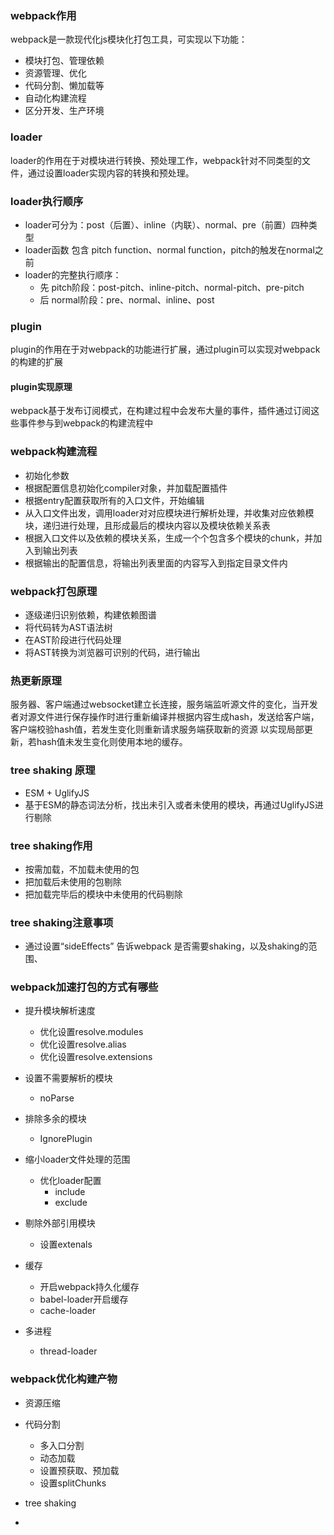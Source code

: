 ### webpack作用
webpack是一款现代化js模块化打包工具，可实现以下功能：
- 模块打包、管理依赖
- 资源管理、优化
- 代码分割、懒加载等
- 自动化构建流程
- 区分开发、生产环境

### loader
loader的作用在于对模块进行转换、预处理工作，webpack针对不同类型的文件，通过设置loader实现内容的转换和预处理。

### loader执行顺序
- loader可分为：post（后置）、inline（内联）、normal、pre（前置）四种类型
- loader函数 包含 pitch function、normal function，pitch的触发在normal之前
- loader的完整执行顺序：
    - 先 pitch阶段：post-pitch、inline-pitch、normal-pitch、pre-pitch
    - 后 normal阶段：pre、normal、inline、post
### plugin
plugin的作用在于对webpack的功能进行扩展，通过plugin可以实现对webpack的构建的扩展

#### plugin实现原理
webpack基于发布订阅模式，在构建过程中会发布大量的事件，插件通过订阅这些事件参与到webpack的构建流程中

### webpack构建流程
- 初始化参数
- 根据配置信息初始化compiler对象，并加载配置插件
- 根据entry配置获取所有的入口文件，开始编辑
- 从入口文件出发，调用loader对对应模块进行解析处理，并收集对应依赖模块，递归进行处理，且形成最后的模块内容以及模块依赖关系表
- 根据入口文件以及依赖的模块关系，生成一个个包含多个模块的chunk，并加入到输出列表
- 根据输出的配置信息，将输出列表里面的内容写入到指定目录文件内

### webpack打包原理
- 逐级递归识别依赖，构建依赖图谱
- 将代码转为AST语法树
- 在AST阶段进行代码处理
- 将AST转换为浏览器可识别的代码，进行输出

### 热更新原理
服务器、客户端通过websocket建立长连接，服务端监听源文件的变化，当开发者对源文件进行保存操作时进行重新编译并根据内容生成hash，发送给客户端，客户端校验hash值，若发生变化则重新请求服务端获取新的资源 以实现局部更新，若hash值未发生变化则使用本地的缓存。

### tree shaking 原理
- ESM + UglifyJS
- 基于ESM的静态词法分析，找出未引入或者未使用的模块，再通过UglifyJS进行剔除

### tree shaking作用
- 按需加载，不加载未使用的包
- 把加载后未使用的包剔除
- 把加载完毕后的模块中未使用的代码剔除

### tree shaking注意事项
- 通过设置“sideEffects” 告诉webpack 是否需要shaking，以及shaking的范围、

### webpack加速打包的方式有哪些
- 提升模块解析速度
    - 优化设置resolve.modules
    - 优化设置resolve.alias
    - 优化设置resolve.extensions
- 设置不需要解析的模块
    - noParse
- 排除多余的模块
    - IgnorePlugin
- 缩小loader文件处理的范围
    - 优化loader配置
        - include
        - exclude
- 剔除外部引用模块
    - 设置extenals

- 缓存
    - 开启webpack持久化缓存
    - babel-loader开启缓存
    - cache-loader

- 多进程
    - thread-loader

### webpack优化构建产物
- 资源压缩
- 代码分割
    - 多入口分割
    - 动态加载
    - 设置预获取、预加载
    - 设置splitChunks
- tree shaking

- 